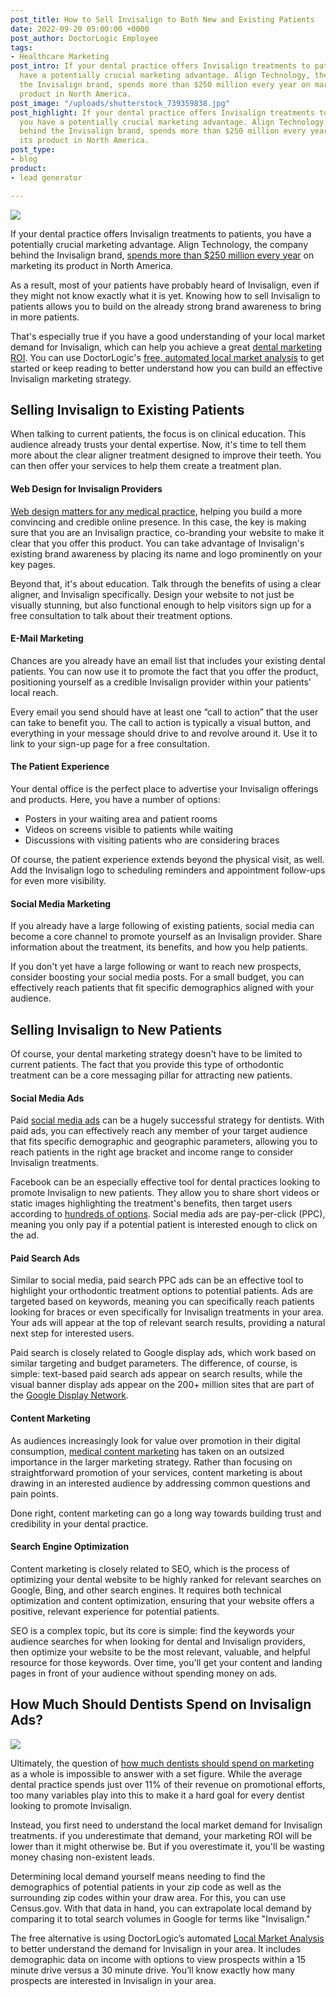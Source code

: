 ```yaml
---
post_title: How to Sell Invisalign to Both New and Existing Patients
date: 2022-09-20 05:00:00 +0000
post_author: DoctorLogic Employee
tags:
- Healthcare Marketing
post_intro: If your dental practice offers Invisalign treatments to patients, you
  have a potentially crucial marketing advantage. Align Technology, the company behind
  the Invisalign brand, spends more than $250 million every year on marketing its
  product in North America.
post_image: "/uploads/shutterstock_739359838.jpg"
post_highlight: If your dental practice offers Invisalign treatments to patients,
  you have a potentially crucial marketing advantage. Align Technology, the company
  behind the Invisalign brand, spends more than $250 million every year on marketing
  its product in North America.
post_type:
- blog
product:
- lead generator

---
```

![](/uploads/shutterstock_1072908650.jpg)

If your dental practice offers Invisalign treatments to patients, you have a potentially crucial marketing advantage. Align Technology, the company behind the Invisalign brand, [spends more than $250 million every year](https://investor.aligntech.com/news-releases/news-release-details/align-technology-expands-its-invis-consumer-advertising-campaign#:\~:text=Commenting%20on%20Align's%20expanded%20consumer,500%20million%20potential%20Invisalign%20patients) on marketing its product in North America.

As a result, most of your patients have probably heard of Invisalign, even if they might not know exactly what it is yet. Knowing how to sell Invisalign to patients allows you to build on the already strong brand awareness to bring in more patients.

That's especially true if you have a good understanding of your local market demand for Invisalign, which can help you achieve a great [dental marketing ROI](https://doctorlogic.com/blog/how-to-track-and-increase-your-dental-marketing-roi). You can use DoctorLogic's [free, automated local market analysis](https://doctorlogic.com/analysis) to get started or keep reading to better understand how you can build an effective Invisalign marketing strategy.

## **Selling Invisalign to Existing Patients**

When talking to current patients, the focus is on clinical education. This audience already trusts your dental expertise. Now, it's time to tell them more about the clear aligner treatment designed to improve their teeth. You can then offer your services to help them create a treatment plan.

#### **Web Design for Invisalign Providers**

[Web design matters for any medical practice](https://doctorlogic.com/medical-practice-website-design), helping you build a more convincing and credible online presence. In this case, the key is making sure that you are an Invisalign practice, co-branding your website to make it clear that you offer this product. You can take advantage of Invisalign's existing brand awareness by placing its name and logo prominently on your key pages.

Beyond that, it's about education. Talk through the benefits of using a clear aligner, and Invisalign specifically. Design your website to not just be visually stunning, but also functional enough to help visitors sign up for a free consultation to talk about their treatment options.

#### **E-Mail Marketing**

Chances are you already have an email list that includes your existing dental patients. You can now use it to promote the fact that you offer the product, positioning yourself as a credible Invisalign provider within your patients' local reach.

Every email you send should have at least one “call to action” that the user can take to benefit you. The call to action is typically a visual button, and everything in your message should drive to and revolve around it. Use it to link to your sign-up page for a free consultation.

#### **The Patient Experience**

Your dental office is the perfect place to advertise your Invisalign offerings and products. Here, you have a number of options:

* Posters in your waiting area and patient rooms
* Videos on screens visible to patients while waiting
* Discussions with visiting patients who are considering braces

Of course, the patient experience extends beyond the physical visit, as well. Add the Invisalign logo to scheduling reminders and appointment follow-ups for even more visibility.

#### **Social Media Marketing**

If you already have a large following of existing patients, social media can become a core channel to promote yourself as an Invisalign provider. Share information about the treatment, its benefits, and how you help patients.

If you don't yet have a large following or want to reach new prospects, consider boosting your social media posts. For a small budget, you can effectively reach patients that fit specific demographics aligned with your audience.

## **Selling Invisalign to New Patients**

Of course, your dental marketing strategy doesn't have to be limited to current patients. The fact that you provide this type of orthodontic treatment can be a core messaging pillar for attracting new patients.

#### **Social Media Ads**

Paid [social media ads](https://doctorlogic.com/growth-accelerators/medical-social-media-content) can be a hugely successful strategy for dentists. With paid ads, you can effectively reach any member of your target audience that fits specific demographic and geographic parameters, allowing you to reach patients in the right age bracket and income range to consider Invisalign treatments.

Facebook can be an especially effective tool for dental practices looking to promote Invisalign to new patients. They allow you to share short videos or static images highlighting the treatment's benefits, then target users according to [hundreds of options](https://www.wordstream.com/blog/ws/2016/06/27/facebook-ad-targeting-options-infographic). Social media ads are pay-per-click (PPC), meaning you only pay if a potential patient is interested enough to click on the ad.

#### **Paid Search Ads**

Similar to social media, paid search PPC ads can be an effective tool to highlight your orthodontic treatment options to potential patients. Ads are targeted based on keywords, meaning you can specifically reach patients looking for braces or even specifically for Invisalign treatments in your area. Your ads will appear at the top of relevant search results, providing a natural next step for interested users.

Paid search is closely related to Google display ads, which work based on similar targeting and budget parameters. The difference, of course, is simple: text-based paid search ads appear on search results, while the visual banner display ads appear on the 200+ million sites that are part of the [Google Display Network](https://blog.hubspot.com/marketing/google-display-network).

#### **Content Marketing**

As audiences increasingly look for value over promotion in their digital consumption, [medical content marketing](https://doctorlogic.com/growth-accelerators/healthcare-content-marketing) has taken on an outsized importance in the larger marketing strategy. Rather than focusing on straightforward promotion of your services, content marketing is about drawing in an interested audience by addressing common questions and pain points.

Done right, content marketing can go a long way towards building trust and credibility in your dental practice.

#### **Search Engine Optimization**

Content marketing is closely related to SEO, which is the process of optimizing your dental website to be highly ranked for relevant searches on Google, Bing, and other search engines. It requires both technical optimization and content optimization, ensuring that your website offers a positive, relevant experience for potential patients.

SEO is a complex topic, but its core is simple: find the keywords your audience searches for when looking for dental and Invisalign providers, then optimize your website to be the most relevant, valuable, and helpful resource for those keywords. Over time, you'll get your content and landing pages in front of your audience without spending money on ads.

## **How Much Should Dentists Spend on Invisalign Ads?**

![](/uploads/shutterstock_1490266595.jpg)

Ultimately, the question of [how much dentists should spend on marketing](https://doctorlogic.com/blog/how-much-should-dentists-spend-on-marketing) as a whole is impossible to answer with a set figure. While the average dental practice spends just over 11% of their revenue on promotional efforts, too many variables play into this to make it a hard goal for every dentist looking to promote Invisalign.

Instead, you first need to understand the local market demand for Invisalign treatments. if you underestimate that demand, your marketing ROI will be lower than it might otherwise be. But if you overestimate it, you'll be wasting money chasing non-existent leads.

Determining local demand yourself means needing to find the demographics of potential patients in your zip code as well as the surrounding zip codes within your draw area. For this, you can use Census.gov. With that data in hand, you can extrapolate local demand by comparing it to total search volumes in Google for terms like "Invisalign."

The free alternative is using DoctorLogic’s automated [Local Market Analysis](https://doctorlogic.com/analysis) to better understand the demand for Invisalign in your area. It includes demographic data on income with options to view prospects within a 15 minute drive versus a 30 minute drive. You’ll know exactly how many prospects are interested in Invisalign in your area.